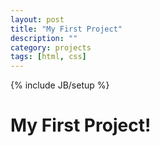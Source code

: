 ```yaml
---
layout: post
title: "My First Project"
description: ""
category: projects
tags: [html, css]
---
```

{% include JB/setup %}

# My First Project!